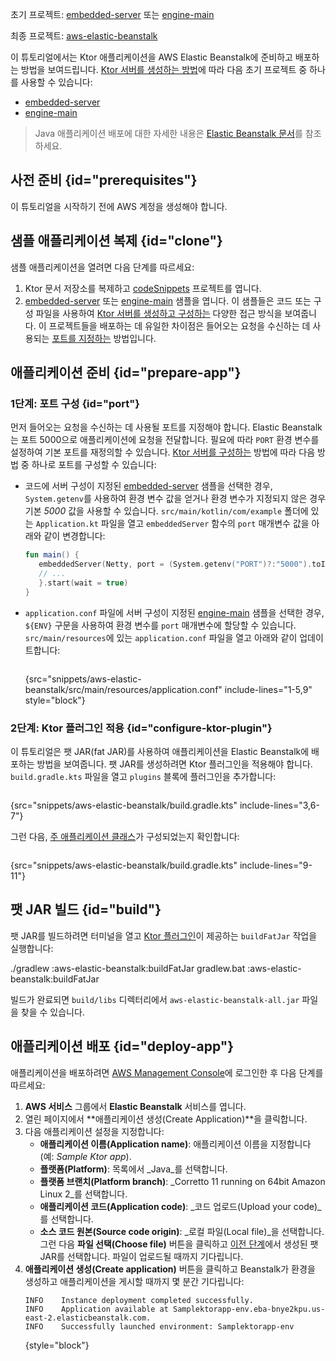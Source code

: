 [//]: # (title: AWS Elastic Beanstalk)

<show-structure for="chapter" depth="2"/>

<tldr>
<p>
<control>초기 프로젝트</control>: <a href="https://github.com/ktorio/ktor-documentation/tree/%ktor_version%/codeSnippets/snippets/embedded-server">embedded-server</a> 또는 
<a href="https://github.com/ktorio/ktor-documentation/tree/%ktor_version%/codeSnippets/snippets/engine-main">engine-main</a>
</p>
<p>
<control>최종 프로젝트</control>: <a href="https://github.com/ktorio/ktor-documentation/tree/%ktor_version%/codeSnippets/snippets/aws-elastic-beanstalk">aws-elastic-beanstalk</a>
</p>
</tldr>

이 튜토리얼에서는 Ktor 애플리케이션을 AWS Elastic Beanstalk에 준비하고 배포하는 방법을 보여드립니다. [Ktor 서버를 생성하는 방법](server-create-and-configure.topic)에 따라 다음 초기 프로젝트 중 하나를 사용할 수 있습니다:
* [embedded-server](https://github.com/ktorio/ktor-documentation/tree/%ktor_version%/codeSnippets/snippets/embedded-server)
* [engine-main](https://github.com/ktorio/ktor-documentation/tree/%ktor_version%/codeSnippets/snippets/engine-main)

> Java 애플리케이션 배포에 대한 자세한 내용은 [Elastic Beanstalk 문서](https://docs.aws.amazon.com/elasticbeanstalk/latest/dg/create_deploy_Java.html)를 참조하세요.

## 사전 준비 {id="prerequisites"}
이 튜토리얼을 시작하기 전에 AWS 계정을 생성해야 합니다.

## 샘플 애플리케이션 복제 {id="clone"}
샘플 애플리케이션을 열려면 다음 단계를 따르세요:

1. Ktor 문서 저장소를 복제하고 [codeSnippets](https://github.com/ktorio/ktor-documentation/tree/%ktor_version%/codeSnippets) 프로젝트를 엽니다.
2. [embedded-server](https://github.com/ktorio/ktor-documentation/tree/%ktor_version%/codeSnippets/snippets/embedded-server) 또는 [engine-main](https://github.com/ktorio/ktor-documentation/tree/%ktor_version%/codeSnippets/snippets/engine-main) 샘플을 엽니다. 이 샘플들은 코드 또는 구성 파일을 사용하여 [Ktor 서버를 생성하고 구성하는](server-create-and-configure.topic) 다양한 접근 방식을 보여줍니다. 이 프로젝트들을 배포하는 데 유일한 차이점은 들어오는 요청을 수신하는 데 사용되는 [포트를 지정하는](#port) 방법입니다.

## 애플리케이션 준비 {id="prepare-app"}

### 1단계: 포트 구성 {id="port"}

먼저 들어오는 요청을 수신하는 데 사용될 포트를 지정해야 합니다. Elastic Beanstalk는 포트 5000으로 애플리케이션에 요청을 전달합니다. 필요에 따라 `PORT` 환경 변수를 설정하여 기본 포트를 재정의할 수 있습니다. [Ktor 서버를 구성하는](server-create-and-configure.topic) 방법에 따라 다음 방법 중 하나로 포트를 구성할 수 있습니다:
* 코드에 서버 구성이 지정된 [embedded-server](https://github.com/ktorio/ktor-documentation/tree/%ktor_version%/codeSnippets/snippets/embedded-server) 샘플을 선택한 경우, `System.getenv`를 사용하여 환경 변수 값을 얻거나 환경 변수가 지정되지 않은 경우 기본 _5000_ 값을 사용할 수 있습니다. `src/main/kotlin/com/example` 폴더에 있는 `Application.kt` 파일을 열고 `embeddedServer` 함수의 `port` 매개변수 값을 아래와 같이 변경합니다:
   ```kotlin
   fun main() {
      embeddedServer(Netty, port = (System.getenv("PORT")?:"5000").toInt()) {
      // ...
      }.start(wait = true)
   }
    ```

* `application.conf` 파일에 서버 구성이 지정된 [engine-main](https://github.com/ktorio/ktor-documentation/tree/%ktor_version%/codeSnippets/snippets/engine-main) 샘플을 선택한 경우, `${ENV}` 구문을 사용하여 환경 변수를 `port` 매개변수에 할당할 수 있습니다. `src/main/resources`에 있는 `application.conf` 파일을 열고 아래와 같이 업데이트합니다:
   ```
   ```
  {src="snippets/aws-elastic-beanstalk/src/main/resources/application.conf" include-lines="1-5,9" style="block"}

### 2단계: Ktor 플러그인 적용 {id="configure-ktor-plugin"}
이 튜토리얼은 팻 JAR(fat JAR)를 사용하여 애플리케이션을 Elastic Beanstalk에 배포하는 방법을 보여줍니다. 팻 JAR를 생성하려면 Ktor 플러그인을 적용해야 합니다. `build.gradle.kts` 파일을 열고 `plugins` 블록에 플러그인을 추가합니다:
```groovy
```
{src="snippets/aws-elastic-beanstalk/build.gradle.kts" include-lines="3,6-7"}

그런 다음, [주 애플리케이션 클래스](server-dependencies.topic#create-entry-point)가 구성되었는지 확인합니다:
```kotlin
```
{src="snippets/aws-elastic-beanstalk/build.gradle.kts" include-lines="9-11"}

## 팻 JAR 빌드 {id="build"}
팻 JAR를 빌드하려면 터미널을 열고 [Ktor 플러그인](#configure-ktor-plugin)이 제공하는 `buildFatJar` 작업을 실행합니다:

<tabs group="os">
<tab title="Linux/macOS" group-key="unix">
<code-block>./gradlew :aws-elastic-beanstalk:buildFatJar</code-block>
</tab>
<tab title="Windows" group-key="windows">
<code-block>gradlew.bat :aws-elastic-beanstalk:buildFatJar</code-block>
</tab>
</tabs>

빌드가 완료되면 `build/libs` 디렉터리에서 `aws-elastic-beanstalk-all.jar` 파일을 찾을 수 있습니다.

## 애플리케이션 배포 {id="deploy-app"}
애플리케이션을 배포하려면 [AWS Management Console](https://aws.amazon.com/console/)에 로그인한 후 다음 단계를 따르세요:
1. **AWS 서비스** 그룹에서 **Elastic Beanstalk** 서비스를 엽니다.
2. 열린 페이지에서 **애플리케이션 생성(Create Application)**을 클릭합니다.
3. 다음 애플리케이션 설정을 지정합니다:
   * **애플리케이션 이름(Application name)**: 애플리케이션 이름을 지정합니다 (예: _Sample Ktor app_).
   * **플랫폼(Platform)**: 목록에서 _Java_를 선택합니다.
   * **플랫폼 브랜치(Platform branch)**: _Corretto 11 running on 64bit Amazon Linux 2_를 선택합니다.
   * **애플리케이션 코드(Application code)**: _코드 업로드(Upload your code)_를 선택합니다.
   * **소스 코드 원본(Source code origin)**: _로컬 파일(Local file)_을 선택합니다. 그런 다음 **파일 선택(Choose file)** 버튼을 클릭하고 [이전 단계](#build)에서 생성된 팻 JAR를 선택합니다. 파일이 업로드될 때까지 기다립니다.
4. **애플리케이션 생성(Create application)** 버튼을 클릭하고 Beanstalk가 환경을 생성하고 애플리케이션을 게시할 때까지 몇 분간 기다립니다:
   ```
   INFO    Instance deployment completed successfully.
   INFO    Application available at Samplektorapp-env.eba-bnye2kpu.us-east-2.elasticbeanstalk.com.
   INFO    Successfully launched environment: Samplektorapp-env
   ```
   {style="block"}